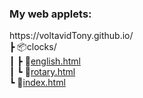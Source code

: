 ### My web applets:

ht<span>tps:/</span>/voltavidTony.github.io/<br/>
 ┣ 📦clocks/<br>
 ┃  ┣ 📜[english.html](/clocks/english)<br>
 ┃  ┗ 📜[rotary.html](/clocks/rotary)<br>
 ┗ 📜[index.html](/)<br>

